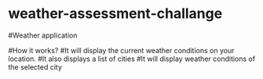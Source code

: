 # weather-assessment-challange

#Weather application

#How it works?
#It will display the current weather conditions on your location.
#It also displays a list of cities 
#It will display weather conditions of the selected city
